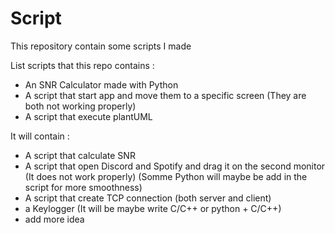 # Script
This repository contain some scripts I made

List scripts that this repo contains :
* An SNR Calculator made with Python
* A script that start app and move them to a specific screen (They are both not working properly)
* A script that execute plantUML


It will contain : 
* A script that calculate SNR
* A script that open Discord and Spotify and drag it on the second monitor (It does not work properly) (Somme Python will maybe be add in the script for more smoothness)
* A script that create TCP connection (both server and client)
* a Keylogger (It will be maybe write C/C++ or python + C/C++)
* add more idea

